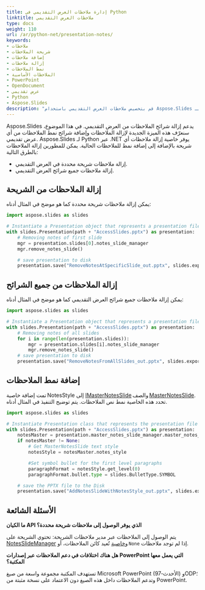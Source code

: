 ```yaml
---
title: إدارة ملاحظات العرض التقديمي في Python
linktitle: ملاحظات العرض التقديمي
type: docs
weight: 110
url: /ar/python-net/presentation-notes/
keywords:
- ملاحظات
- شريحة الملاحظات
- إضافة ملاحظات
- إزالة ملاحظات
- نمط الملاحظات
- الملاحظات الأساسية
- PowerPoint
- OpenDocument
- عرض تقديمي
- Python
- Aspose.Slides
description: "قم بتخصيص ملاحظات العرض التقديمي باستخدام Aspose.Slides لـ Python عبر .NET. اعمل بسلاسة مع ملاحظات PowerPoint وOpenDocument لتعزيز إنتاجيتك."
---
```


Aspose.Slides يدعم إزالة شرائح الملاحظات من العرض التقديمي. في هذا الموضوع، سنعرّف هذه الميزة الجديدة لإزالة الملاحظات وإضافة شرائح نمط الملاحظات من أي عرض تقديمي. Aspose.Slides لـ Python عبر .NET يوفر خاصية إزالة ملاحظات أي شريحة بالإضافة إلى إضافة نمط للملاحظات الحالية. يمكن للمطورين إزالة الملاحظات بالطرق التالية:

- إزالة ملاحظات شريحة محددة في العرض التقديمي.
- إزالة ملاحظات جميع شرائح العرض التقديمي.

## **إزالة الملاحظات من الشريحة**
يمكن إزالة ملاحظات شريحة محددة كما هو موضح في المثال أدناه:

```py
import aspose.slides as slides

# Instantiate a Presentation object that represents a presentation file 
with slides.Presentation(path + "AccessSlides.pptx") as presentation:
    # Removing notes of first slide
    mgr = presentation.slides[0].notes_slide_manager
    mgr.remove_notes_slide()

    # save presentation to disk
    presentation.save("RemoveNotesAtSpecificSlide_out.pptx", slides.export.SaveFormat.PPTX)
```

## **إزالة الملاحظات من جميع الشرائح**
يمكن إزالة ملاحظات جميع شرائح العرض التقديمي كما هو موضح في المثال أدناه:

```py
import aspose.slides as slides

# Instantiate a Presentation object that represents a presentation file 
with slides.Presentation(path + "AccessSlides.pptx") as presentation:
    # Removing notes of all slides
    for i in range(len(presentation.slides)):
        mgr = presentation.slides[i].notes_slide_manager
        mgr.remove_notes_slide()
    # save presentation to disk
    presentation.save("RemoveNotesFromAllSlides_out.pptx", slides.export.SaveFormat.PPTX)
```

## **إضافة نمط الملاحظات**
تمت إضافة خاصية NotesStyle إلى [IMasterNotesSlide](https://reference.aspose.com/slides/python-net/aspose.slides/imasternotesslide/) والصف [MasterNotesSlide](https://reference.aspose.com/slides/python-net/aspose.slides/masternotesslide/). تحدد هذه الخاصية نمط نص الملاحظات. يتم توضيح التنفيذ في المثال أدناه.

```py
import aspose.slides as slides

# Instantiate Presentation class that represents the presentation file
with slides.Presentation(path + "AccessSlides.pptx") as presentation:
    notesMaster = presentation.master_notes_slide_manager.master_notes_slide
    if notesMaster != None:
        # Get MasterNotesSlide text style
        notesStyle = notesMaster.notes_style

        #Set symbol bullet for the first level paragraphs
        paragraphFormat = notesStyle.get_level(0)
        paragraphFormat.bullet.type = slides.BulletType.SYMBOL

    # save the PPTX file to the Disk
    presentation.save("AddNotesSlideWithNotesStyle_out.pptx", slides.export.SaveFormat.PPTX)
```

## **الأسئلة الشائعة**

**ما الكيان API الذي يوفر الوصول إلى ملاحظات شريحة محددة؟**

يتم الوصول إلى الملاحظات عبر مدير ملاحظات الشريحة: تحتوي الشريحة على [NotesSlideManager](https://reference.aspose.com/slides/python-net/aspose.slides/notesslidemanager/) و[خاصية](https://reference.aspose.com/slides/python-net/aspose.slides/notesslidemanager/notes_slide/) تُعيد كائن الملاحظات، أو `None` إذا لم توجد ملاحظات.

**هل هناك اختلافات في دعم الملاحظات عبر إصدارات PowerPoint التي يعمل معها المكتبة؟**

تستهدف المكتبة مجموعة واسعة من صيغ Microsoft PowerPoint (97‑الأحدث) وODP؛ وتدعم الملاحظات داخل هذه الصيغ دون الاعتماد على نسخة مثبتة من PowerPoint.